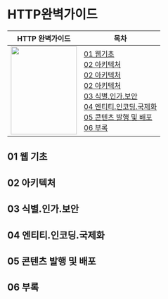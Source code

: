 # HTTP완벽가이드

| **HTTP 완벽가이드**| **목차**|
|---|---|
|<img src="http://image.yes24.com/goods/15381085/XL" width="150" height="200"/>|[01 웹기초](#01-웹-기초)<br>[02 아키텍처](#02-아키텍처)<br>[02 아키텍처](#02-아키텍처)<br>[02 아키텍처](#02-아키텍처)<br>[03 식별.인가.보안](#03-식별.인가.보안)<br>[04 엔티티.인코딩.국제화](#04-엔티티.인코딩.국제화)<br>[05 콘텐츠 발행 및 배포](#05-콘텐츠-발행-및-배포)<br>[06 부록](#06-부록)|

## 01 웹 기초
## 02 아키텍처
## 03 식별.인가.보안
## 04 엔티티.인코딩.국제화
## 05 콘텐츠 발행 및 배포
## 06 부록
